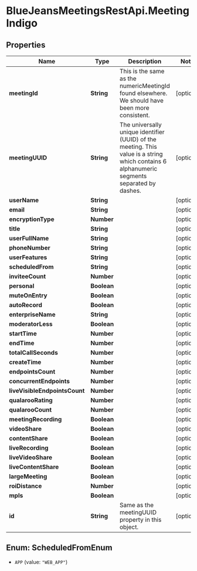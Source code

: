 # BlueJeansMeetingsRestApi.MeetingIndigo

## Properties
Name | Type | Description | Notes
------------ | ------------- | ------------- | -------------
**meetingId** | **String** | This is the same as the numericMeetingId found elsewhere. We should have been more consistent. | [optional] 
**meetingUUID** | **String** | The universally unique identifier (UUID) of the meeting. This value is a string which contains 6 alphanumeric segments separated by dashes. | [optional] 
**userName** | **String** |  | [optional] 
**email** | **String** |  | [optional] 
**encryptionType** | **Number** |  | [optional] 
**title** | **String** |  | [optional] 
**userFullName** | **String** |  | [optional] 
**phoneNumber** | **String** |  | [optional] 
**userFeatures** | **String** |  | [optional] 
**scheduledFrom** | **String** |  | [optional] 
**inviteeCount** | **Number** |  | [optional] 
**personal** | **Boolean** |  | [optional] 
**muteOnEntry** | **Boolean** |  | [optional] 
**autoRecord** | **Boolean** |  | [optional] 
**enterpriseName** | **String** |  | [optional] 
**moderatorLess** | **Boolean** |  | [optional] 
**startTime** | **Number** |  | [optional] 
**endTime** | **Number** |  | [optional] 
**totalCallSeconds** | **Number** |  | [optional] 
**createTime** | **Number** |  | [optional] 
**endpointsCount** | **Number** |  | [optional] 
**concurrentEndpoints** | **Number** |  | [optional] 
**liveVisibleEndpointsCount** | **Number** |  | [optional] 
**qualarooRating** | **Number** |  | [optional] 
**qualarooCount** | **Number** |  | [optional] 
**meetingRecording** | **Boolean** |  | [optional] 
**videoShare** | **Boolean** |  | [optional] 
**contentShare** | **Boolean** |  | [optional] 
**liveRecording** | **Boolean** |  | [optional] 
**liveVideoShare** | **Boolean** |  | [optional] 
**liveContentShare** | **Boolean** |  | [optional] 
**largeMeeting** | **Boolean** |  | [optional] 
**roiDistance** | **Number** |  | [optional] 
**mpls** | **Boolean** |  | [optional] 
**id** | **String** | Same as the meetingUUID property in this object. | [optional] 


<a name="ScheduledFromEnum"></a>
## Enum: ScheduledFromEnum


* `APP` (value: `"WEB_APP"`)




